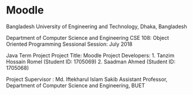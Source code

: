# Moodle

Bangladesh University of Engineering and Technology,
Dhaka, Bangladesh

Department of Computer Science and Engineering
CSE 108: Object Oriented Programming Sessional
Session: July 2018

Java Term Project
Project Title: Moodle
Project Developers: 1. Tanzim Hossain Romel (Student ID: 1705069)
                    2. Saadman Ahmed (Student ID: 1705068)
                    
Project Supervisor : Md. Iftekharul Islam Sakib
                      Assistant Professor, 
                      Department of Computer Science and Engineering,
                      BUET
